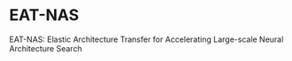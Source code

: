 # EAT-NAS
EAT-NAS: Elastic Architecture Transfer for Accelerating Large-scale Neural Architecture Search
